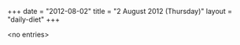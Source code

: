+++
date = "2012-08-02"
title = "2 August 2012 (Thursday)"
layout = "daily-diet"
+++

\<no entries\>